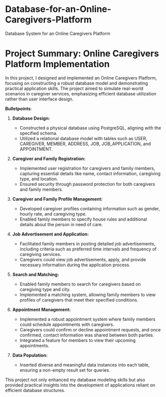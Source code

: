 # Database-for-an-Online-Caregivers-Platform
Database System for an Online Caregivers Platform

# Project Summary: Online Caregivers Platform Implementation

In this project, I designed and implemented an Online Caregivers Platform, focusing on constructing a robust database model and demonstrating practical application skills. The project aimed to simulate real-world scenarios in caregiver services, emphasizing efficient database utilization rather than user interface design.

**Bulletpoints**:
1. **Database Design:**
   - Constructed a physical database using PostgreSQL, aligning with the specified schema.
   - Utilized a relational database model with tables such as USER, CAREGIVER, MEMBER, ADDRESS, JOB, JOB_APPLICATION, and APPOINTMENT.

2. **Caregiver and Family Registration:**
   - Implemented user registration for caregivers and family members, capturing essential details like name, contact information, caregiving type, and location.
   - Ensured security through password protection for both caregivers and family members.

3. **Caregiver and Family Profile Management:**
   - Developed caregiver profiles containing information such as gender, hourly rate, and caregiving type.
   - Enabled family members to specify house rules and additional details about the person in need of care.

4. **Job Advertisement and Application:**
   - Facilitated family members in posting detailed job advertisements, including criteria such as preferred time intervals and frequency of caregiving services.
   - Caregivers could view job advertisements, apply, and provide necessary information during the application process.

5. **Search and Matching:**
   - Enabled family members to search for caregivers based on caregiving type and city.
   - Implemented a matching system, allowing family members to view profiles of caregivers that meet their specified conditions.

6. **Appointment Management:**
   - Implemented a robust appointment system where family members could schedule appointments with caregivers.
   - Caregivers could confirm or decline appointment requests, and once confirmed, contact information was shared between both parties.
   - Integrated a feature for members to view their upcoming appointments.

7. **Data Population:**
   - Inserted diverse and meaningful data instances into each table, ensuring a non-empty result set for queries.

This project not only enhanced my database modeling skills but also provided practical insights into the development of applications reliant on efficient database structures.
